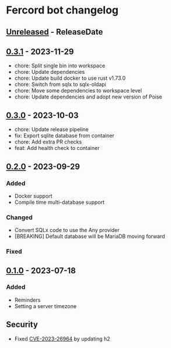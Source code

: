 # Fercord bot changelog

<!-- next-header -->

## [Unreleased] - ReleaseDate

## [0.3.1] - 2023-11-29
- chore: Split single bin into workspace
- chore: Update dependencies
- chore: Update build docker to use rust v1.73.0
- chore: Switch from sqlx to sqlx-oldapi
- chore: Move some dependencies to workspace level
- chore: Update dependencies and adopt new version of Poise

## [0.3.0] - 2023-10-03
- chore: Update release pipeline
- fix: Export sqlite database from container
- chore: Add extra PR checks
- feat: Add health check to container

## [0.2.0] - 2023-09-29

### Added
- Docker support
- Compile time multi-database support

### Changed
- Convert SQLx code to use the Any provider
- [BREAKING] Default database will be MariaDB moving forward

### Fixed

## [0.1.0](https://github.com/kekonn/fercord/releases/tag/v0.1.0) - 2023-07-18

### Added
- Reminders
- Setting a server timezone

## Security
- Fixed [CVE-2023-26964](https://github.com/kekonn/fercord/security/dependabot/1) by updating h2


<!-- next-url -->
[Unreleased]: https://github.com/kekonn/fercord/compare/v0.3.1...HEAD
[0.3.1]: https://github.com/kekonn/fercord/compare/v0.3.0...v0.3.1
[0.3.0]: https://github.com/kekonn/fercord/compare/v0.2.0...v0.3.0
[0.2.0]: https://github.com/kekonn/fercord/compare/v0.1.0...v0.2.0
[0.1.0]: https://github.com/kekonn/fercord/compare/1c72dea07273f387914ffd122218e27a6a676a9a...v0.1.0